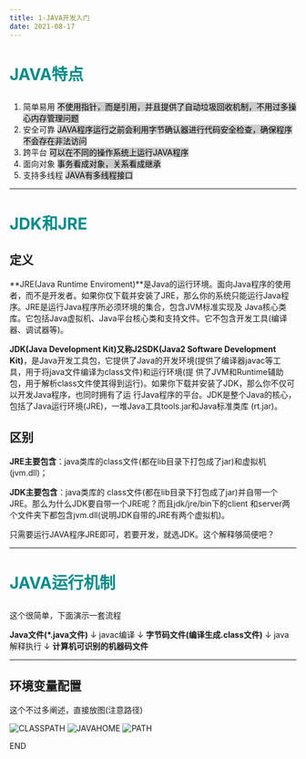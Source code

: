```yaml
---
title: 1-JAVA开发入门
date: 2021-08-17
---
```


# <p style="color: darkcyan">JAVA特点</p>

1. 简单易用
<mark style="background-color:#CCC">不使用指针，而是引用，并且提供了自动垃圾回收机制，不用过多操心内存管理问题</mark>
2. 安全可靠
<mark style="background-color:#CCC">JAVA程序运行之前会利用字节确认器进行代码安全检查，确保程序不会存在非法访问</mark>
3. 跨平台
<mark style="background-color:#CCC">可以在不同的操作系统上运行JAVA程序</mark>
4. 面向对象
<mark style="background-color:#CCC">事务看成对象，关系看成继承</mark>
5. 支持多线程
<mark style="background-color:#CCC">JAVA有多线程接口</mark>

---

# <p style="color: darkcyan">JDK和JRE</p>

## 定义

**JRE(Java Runtime Enviroment)**是Java的运行环境。面向Java程序的使用者，而不是开发者。如果你仅下载并安装了JRE，那么你的系统只能运行Java程序。JRE是运行Java程序所必须环境的集合，包含JVM标准实现及 Java核心类库。它包括Java虚拟机、Java平台核心类和支持文件。它不包含开发工具(编译器、调试器等)。

**JDK(Java Development Kit)又称J2SDK(Java2 Software Development Kit)**，是Java开发工具包，它提供了Java的开发环境(提供了编译器javac等工具，用于将java文件编译为class文件)和运行环境(提 供了JVM和Runtime辅助包，用于解析class文件使其得到运行)。如果你下载并安装了JDK，那么你不仅可以开发Java程序，也同时拥有了运 行Java程序的平台。JDK是整个Java的核心，包括了Java运行环境(JRE)，一堆Java工具tools.jar和Java标准类库 (rt.jar)。

## 区别

**JRE主要包含**：java类库的class文件(都在lib目录下打包成了jar)和虚拟机(jvm.dll)；

**JDK主要包含**：java类库的 class文件(都在lib目录下打包成了jar)并自带一个JRE。那么为什么JDK要自带一个JRE呢？而且jdk/jre/bin下的client 和server两个文件夹下都包含jvm.dll(说明JDK自带的JRE有两个虚拟机)。

只需要运行JAVA程序JRE即可，若要开发，就选JDK。这个解释够简便吧？

---

# <p style="color: darkcyan">JAVA运行机制</p>

这个很简单，下面演示一套流程

**Java文件(*.java文件)**
↓
javac编译
↓
**字节码文件(编译生成.class文件)**
↓
java解释执行
↓
**计算机可识别的机器码文件**

---

## 环境变量配置

这个不过多阐述，直接放图(注意路径)

![CLASSPATH](https://hexo-4grmu8ecde66adf2-1306730064.tcloudbaseapp.com/pic/1-java1.png)
![JAVAHOME](https://hexo-4grmu8ecde66adf2-1306730064.tcloudbaseapp.com/pic/1-java2.png)
![PATH](https://hexo-4grmu8ecde66adf2-1306730064.tcloudbaseapp.com/pic/1-java3.png)


END